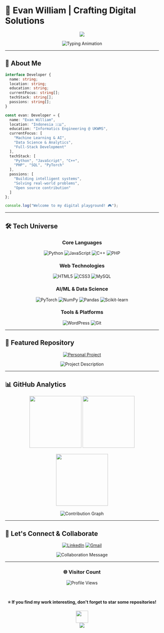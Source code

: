 # 🌟 Evan William | Crafting Digital Solutions

<div align="center">
  <img src="https://capsule-render.vercel.app/api?type=waving&color=gradient&customColorList=0,2,2,5,30&height=200&section=header&text=Hey%20there!%20I'm%20Evan&fontSize=40&fontColor=ffffff&animation=fadeIn&fontAlignY=38&desc=Building%20the%20future%20with%20code&descAlignY=60&descSize=16" />
</div>

<p align="center">
  <img src="https://readme-typing-svg.herokuapp.com?font=Roboto+Mono&weight=500&size=24&duration=4000&pause=1000&color=6366F1&center=true&vCenter=true&multiline=true&width=700&height=80&lines=Informatics+Engineering+Student+%F0%9F%8E%93;Python+Developer+%7C+ML+Enthusiast+%7C+Data+Scientist;Passionate+about+AI+and+Innovation+%F0%9F%A4%96" alt="Typing Animation" />
</p>

---

## 🚀 About Me

```typescript
interface Developer {
  name: string;
  location: string;
  education: string;
  currentFocus: string[];
  techStack: string[];
  passions: string[];
}

const evan: Developer = {
  name: "Evan William",
  location: "Indonesia 🇮🇩",
  education: "Informatics Engineering @ UKWMS",
  currentFocus: [
    "Machine Learning & AI",
    "Data Science & Analytics", 
    "Full-Stack Development"
  ],
  techStack: [
    "Python", "JavaScript", "C++", 
    "PHP", "SQL", "PyTorch"
  ],
  passions: [
    "Building intelligent systems",
    "Solving real-world problems",
    "Open source contribution"
  ]
};

console.log("Welcome to my digital playground! 🎮");
```

---

## 🛠️ Tech Universe

<div align="center">

### Core Languages
![Python](https://img.shields.io/badge/Python-3776AB?style=for-the-badge&logo=python&logoColor=white)
![JavaScript](https://img.shields.io/badge/JavaScript-F7DF1E?style=for-the-badge&logo=javascript&logoColor=black)
![C++](https://img.shields.io/badge/C++-00599C?style=for-the-badge&logo=cplusplus&logoColor=white)
![PHP](https://img.shields.io/badge/PHP-777BB4?style=for-the-badge&logo=php&logoColor=white)

### Web Technologies
![HTML5](https://img.shields.io/badge/HTML5-E34F26?style=for-the-badge&logo=html5&logoColor=white)
![CSS3](https://img.shields.io/badge/CSS3-1572B6?style=for-the-badge&logo=css3&logoColor=white)
![MySQL](https://img.shields.io/badge/MySQL-4479A1?style=for-the-badge&logo=mysql&logoColor=white)

### AI/ML & Data Science
![PyTorch](https://img.shields.io/badge/PyTorch-EE4C2C?style=for-the-badge&logo=pytorch&logoColor=white)
![NumPy](https://img.shields.io/badge/NumPy-013243?style=for-the-badge&logo=numpy&logoColor=white)
![Pandas](https://img.shields.io/badge/Pandas-150458?style=for-the-badge&logo=pandas&logoColor=white)
![Scikit-learn](https://img.shields.io/badge/Scikit--learn-F7931E?style=for-the-badge&logo=scikitlearn&logoColor=white)

### Tools & Platforms
![WordPress](https://img.shields.io/badge/WordPress-21759B?style=for-the-badge&logo=wordpress&logoColor=white)
![Git](https://img.shields.io/badge/Git-F05032?style=for-the-badge&logo=git&logoColor=white)

</div>

---

## 🎯 Featured Repository

<div align="center">
  <a href="https://github.com/evan-william/personal-project">
    <img src="https://github-readme-stats.vercel.app/api/pin/?username=evan-william&repo=personal-project&theme=react&hide_border=true&border_radius=12&bg_color=1a1b27&title_color=70a5fd&icon_color=bf91f3&text_color=38bdae" alt="Personal Project" />
  </a>
</div>

<p align="center">
  <img src="https://readme-typing-svg.herokuapp.com?font=Fira+Code&size=16&duration=3000&pause=1500&color=70A5FD&center=true&vCenter=true&width=600&lines=🔬+A+collection+of+innovative+projects+and+experiments;🤖+Machine+Learning+models+and+data+science+solutions;💻+Software+development+showcasing+continuous+learning" alt="Project Description" />
</p>

---

## 📊 GitHub Analytics

<div align="center">
  <img height="170em" src="https://github-readme-stats.vercel.app/api?username=evan-william&show_icons=true&theme=react&hide_border=true&count_private=true&bg_color=1a1b27&title_color=70a5fd&icon_color=bf91f3&text_color=38bdae&border_radius=12"/>
  <img height="170em" src="https://github-readme-streak-stats.herokuapp.com/?user=evan-william&theme=react&hide_border=true&background=1a1b27&stroke=70a5fd&ring=bf91f3&fire=ff6b6b&currStreakLabel=70a5fd&sideLabels=38bdae&border_radius=12"/>
</div>

<br>

<div align="center">
  <img height="170em" src="https://github-readme-stats.vercel.app/api/top-langs/?username=evan-william&layout=compact&theme=react&hide_border=true&langs_count=10&bg_color=1a1b27&title_color=70a5fd&text_color=38bdae&border_radius=12"/>
</div>

<br>

<div align="center">
  <img src="https://github-readme-activity-graph.vercel.app/graph?username=evan-william&custom_title=Contribution%20Activity&bg_color=1a1b27&color=38bdae&line=70a5fd&point=bf91f3&area=true&hide_border=true&theme=react-dark&border_radius=12" alt="Contribution Graph" />
</div>

---

## 🤝 Let's Connect & Collaborate

<div align="center">
  
  [![LinkedIn](https://img.shields.io/badge/LinkedIn-Let's%20Connect-0077B5?style=for-the-badge&logo=linkedin&logoColor=white&labelColor=0077B5)](https://www.linkedin.com/in/evanwilliam03/)
  [![Gmail](https://img.shields.io/badge/Gmail-Drop%20a%20Message-EA4335?style=for-the-badge&logo=gmail&logoColor=white&labelColor=EA4335)](mailto:evanwilliam303@gmail.com)
  
</div>

<p align="center">
  <img src="https://readme-typing-svg.herokuapp.com?font=Roboto&size=18&duration=4000&pause=1000&color=6366F1&center=true&vCenter=true&width=600&lines=💡+Open+for+exciting+collaborations;🔍+Exploring+AI%2FML+and+Data+Science+opportunities;🌱+Always+learning+and+growing+together!" alt="Collaboration Message" />
</p>

---

<div align="center">
  
  ### 🌐 Visitor Count
  ![Profile Views](https://komarev.com/ghpvc/?username=evan-william&color=6366f1&style=for-the-badge&label=Visitors)
  
  <br>
  
  **⭐ If you find my work interesting, don't forget to star some repositories!**
  
  <img src="https://raw.githubusercontent.com/Tarikul-Islam-Anik/Animated-Fluent-Emojis/master/Emojis/Hand%20gestures/Waving%20Hand.png" width="40px" />
  
</div>

<div align="center">
  <img src="https://capsule-render.vercel.app/api?type=waving&color=gradient&customColorList=0,2,2,5,30&height=100&section=footer" />
</div>
